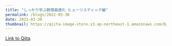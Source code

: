 ```yaml
---
title: "しっかり学ぶ数理最適化 ヒューリスティック編"
permalink: /blogs/2022-03-30
date: 2022-03-30
thumbnail: https://qiita-image-store.s3.ap-northeast-1.amazonaws.com/0/905155/8dc82d4c-f516-a3e5-78f6-1f6a8a5fae9a.jpeg
---
```


[Link to Qiita](https://qiita.com/hari64/items/e66fd2a281ab76a58af3)
